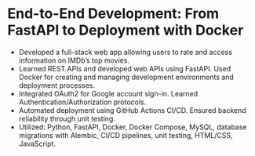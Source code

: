 # End-to-End Development: From FastAPI to Deployment with Docker

* Developed a full-stack web app allowing users to rate and access information on IMDb’s top movies.
* Learned REST APIs and developed web APIs using FastAPI. Used Docker for creating and managing development
environments and deployment processes.
* Integrated OAuth2 for Google account sign-in. Learned Authentication/Authorization protocols.
* Automated deployment using GitHub Actions CI/CD. Ensured backend reliability through unit testing.
* Utilized: Python, FastAPI, Docker, Docker Compose, MySQL, database migrations with Alembic, CI/CD pipelines, unit
testing, HTML/CSS, JavaScript.
